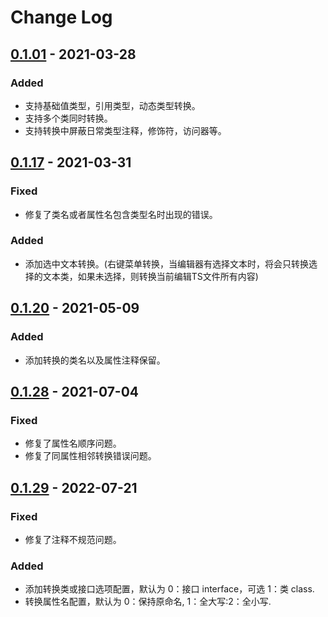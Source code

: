 # Change Log

## [0.1.01] - 2021-03-28
### Added
- 支持基础值类型，引用类型，动态类型转换。
- 支持多个类同时转换。
- 支持转换中屏蔽日常类型注释，修饰符，访问器等。

## [0.1.17] - 2021-03-31
### Fixed
- 修复了类名或者属性名包含类型名时出现的错误。
### Added
- 添加选中文本转换。(右键菜单转换，当编辑器有选择文本时，将会只转换选择的文本类，如果未选择，则转换当前编辑TS文件所有内容)

## [0.1.20] - 2021-05-09
### Added
- 添加转换的类名以及属性注释保留。

## [0.1.28] - 2021-07-04
### Fixed
- 修复了属性名顺序问题。
- 修复了同属性相邻转换错误问题。

## [0.1.29] - 2022-07-21
### Fixed
- 修复了注释不规范问题。
### Added
- 添加转换类或接口选项配置，默认为 0：接口 interface，可选 1：类 class.
- 转换属性名配置，默认为 0：保持原命名, 1：全大写:2：全小写.

[Beta]: https://github.com/git102347501/CSharp-Convert-TS/compare/v0.0.01...HEAD
[0.1.01]: https://github.com/git102347501/CSharp-Convert-TS/compare/v0.0.01...v0.1.01
[0.1.17]: https://github.com/git102347501/CSharp-Convert-TS/compare/v0.1.01...v0.1.17
[0.1.20]: https://github.com/git102347501/CSharp-Convert-TS/compare/v0.1.17...v0.1.20
[0.1.28]: https://github.com/git102347501/CSharp-Convert-TS/compare/v0.1.20...v0.1.28
[0.1.29]: https://github.com/git102347501/CSharp-Convert-TS/compare/v0.1.20...v0.1.29
